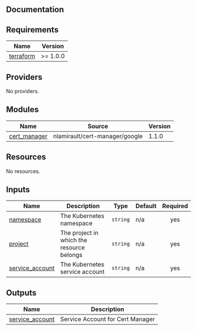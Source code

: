 ## Documentation

<!-- BEGINNING OF PRE-COMMIT-TERRAFORM DOCS HOOK -->
## Requirements

| Name | Version |
|------|---------|
| <a name="requirement_terraform"></a> [terraform](#requirement\_terraform) | >= 1.0.0 |

## Providers

No providers.

## Modules

| Name | Source | Version |
|------|--------|---------|
| <a name="module_cert_manager"></a> [cert\_manager](#module\_cert\_manager) | nlamirault/cert-manager/google | 1.1.0 |

## Resources

No resources.

## Inputs

| Name | Description | Type | Default | Required |
|------|-------------|------|---------|:--------:|
| <a name="input_namespace"></a> [namespace](#input\_namespace) | The Kubernetes namespace | `string` | n/a | yes |
| <a name="input_project"></a> [project](#input\_project) | The project in which the resource belongs | `string` | n/a | yes |
| <a name="input_service_account"></a> [service\_account](#input\_service\_account) | The Kubernetes service account | `string` | n/a | yes |

## Outputs

| Name | Description |
|------|-------------|
| <a name="output_service_account"></a> [service\_account](#output\_service\_account) | Service Account for Cert Manager |
<!-- END OF PRE-COMMIT-TERRAFORM DOCS HOOK -->
